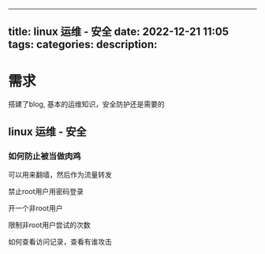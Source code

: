
---
title: linux 运维 - 安全
date: 2022-12-21 11:05
tags: 
categories: 
description: 
---

# 需求

搭建了blog, 基本的运维知识，安全防护还是需要的

## linux 运维 - 安全

### 如何防止被当做肉鸡

可以用来翻墙，然后作为流量转发

禁止root用户用密码登录

开一个非root用户

限制非root用户尝试的次数

如何查看访问记录，查看有谁攻击

